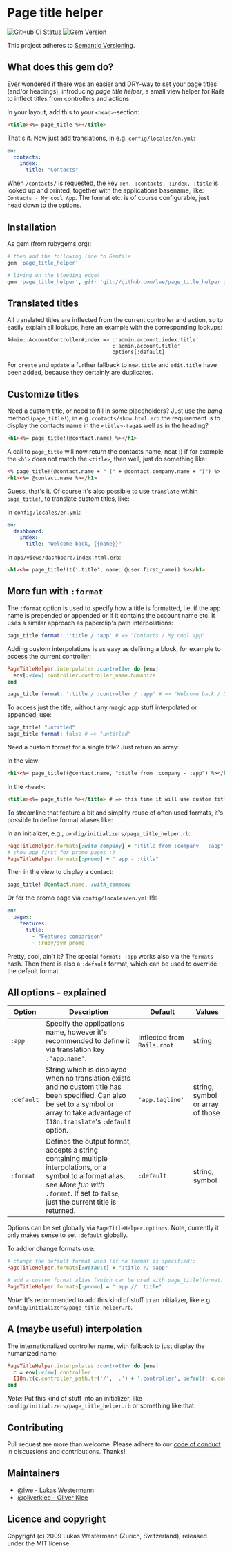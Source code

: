 # Page title helper

[![GitHub CI Status](https://github.com/lwe/page_title_helper/workflows/CI/badge.svg?branch=main)](https://github.com/lwe/page_title_helper/actions)
[![Gem Version](https://badge.fury.io/rb/page_title_helper.svg)](https://badge.fury.io/rb/page_title_helper)

This project adheres to [Semantic Versioning](https://semver.org/).

## What does this gem do?

Ever wondered if there was an easier and DRY-way to set your page titles
(and/or headings), introducing _page title helper_, a small view helper for
Rails to inflect titles from controllers and actions.

In your layout, add this to your `<head>`-section:

```html
<title><%= page_title %></title>
```

That's it. Now just add translations, in e.g. `config/locales/en.yml`:

```yaml
en:
  contacts:
    index:
      title: "Contacts"
```

When `/contacts/` is requested, the key `:en, :contacts, :index, :title`
is looked up and printed, together with the applications basename, like:
`Contacts - My cool App`.
The format etc. is of course configurable, just head down to the options.

## Installation

As gem (from rubygems.org):

```ruby
# then add the following line to Gemfile
gem 'page_title_helper'

# living on the bleeding edge?
gem 'page_title_helper', git: 'git://github.com/lwe/page_title_helper.git'
```

## Translated titles

All translated titles are inflected from the current controller and action,
so to easily explain all lookups, here an example with the corresponding
lookups:

```
Admin::AccountController#index => :'admin.account.index.title'
                                  :'admin.account.title'
                                  options[:default]
```

For `create` and `update` a further fallback to `new.title` and `edit.title`
have been added, because they certainly are duplicates.

## Customize titles

Need a custom title, or need to fill in some placeholders? Just use the _bang_
method (`page_title!`), in e.g. `contacts/show.html.erb` the requirement is to
display the contacts name in the `<title>-tag`as well as in the heading?

```html
<h1><%= page_title!(@contact.name) %></h1>
```

A call to `page_title` will now return the contacts name, neat :) if for
example the `<h1>` does not match the `<title>`, then well, just do something
like:

```html
<% page_title!(@contact.name + " (" + @contact.company.name + ")") %>
<h1><%= @contact.name %></h1>
```

Guess, that's it. Of course it's also possible to use `translate` within
`page_title!`, to translate custom titles, like:

In `config/locales/en.yml`:

```yaml
en:
  dashboard:
    index:
      title: "Welcome back, {{name}}"
```

In `app/views/dashboard/index.html.erb`:
```html
<h1><%= page_title!(t('.title', name: @user.first_name)) %></h1>
```

## More fun with <code>:format</code>

The `:format` option is used to specify how a title is formatted, i.e. if the
app name is prepended or appended or if it contains the account name etc.
It uses a similar approach as paperclip's path interpolations:

```ruby
page_title format: ':title / :app' # => "Contacts / My cool app"
```

Adding custom interpolations is as easy as defining a block, for example to
access the current controller:

```ruby
PageTitleHelper.interpolates :controller do |env|
  env[:view].controller.controller_name.humanize
end

page_title format: ':title / :controller / :app' # => "Welcome back / Dashboard / My cool app"
```

To access just the title, without any magic app stuff interpolated or appended,
use:

```ruby
page_title! "untitled"
page_title format: false # => "untitled"
```

Need a custom format for a single title? Just return an array:

In the view:

```html
<h1><%= page_title!(@contact.name, ":title from :company - :app") %></h1> # => <h1>Franz Meyer</h1>
```

In the `<head>`:

```html
<title><%= page_title %></title> # => this time it will use custom title like "Franz Meyer from ABC Corp. - My cool app"
```

To streamline that feature a bit and simplify reuse of often used formats,
it's possible to define format aliases like:

In an initializer, e.g., `config/initializers/page_title_helper.rb`:

```ruby
PageTitleHelper.formats[:with_company] = ":title from :company - :app"
# show app first for promo pages :)
PageTitleHelper.formats[:promo] = ":app - :title" 
```

Then in the view to display a contact:

```ruby
page_title! @contact.name, :with_company
```

Or for the promo page via `config/locales/en.yml` (!):

```yaml
en:
  pages:
    features:
      title:
        - "Features comparison"
        - !ruby/sym promo
```

Pretty, cool, ain't it? The special `format: :app` works also via the `formats`
hash. Then there is also a `:default` format, which can be used to override the
default format.

## All options - explained

| Option   | Description | Default | Values |
|----------|-------------|---------|--------|
|`:app`    | Specify the applications name, however it's recommended to define it via translation key `:'app.name'`. | Inflected from `Rails.root`| string |
|`:default`| String which is displayed when no translation exists and no custom title has been specified. Can also be set to a symbol or array to take advantage of `I18n.translate`'s `:default` option. | `'app.tagline'` | string, symbol or array of those |
|`:format` | Defines the output format, accepts a string containing multiple interpolations, or a symbol to a format alias, see _More fun with `:format`_. If set to `false`, just the current title is returned. | `:default`| string, symbol |

Options can be set globally via `PageTitleHelper.options`. Note, currently it
only makes sense to set `:default` globally.

To add or change formats use:

```ruby
# change the default format used (if no format is specified):
PageTitleHelper.formats[:default] = ":title // :app"

# add a custom format alias (which can be used with page_title(format: :promo))
PageTitleHelper.formats[:promo] = ":app // :title"
```

_Note:_ It's recommended to add this kind of stuff to an initializer, like e.g.
`config/initializers/page_title_helper.rb`.

## A (maybe useful) interpolation

The internationalized controller name, with fallback to just display the
humanized name:

```ruby
PageTitleHelper.interpolates :controller do |env|
  c = env[:view].controller
  I18n.t(c.controller_path.tr('/', '.') + '.controller', default: c.controller_name.humanize)
end
```

_Note:_ Put this kind of stuff into an initializer, like
`config/initializers/page_title_helper.rb` or something like that.

## Contributing

Pull request are more than welcome. Please adhere to our
[code of conduct](CODE_OF_CONDUCT.md) in discussions and contributions.
Thanks!

## Maintainers

* [@lwe - Lukas Westermann](https://github.com/lwe)
* [@oliverklee - Oliver Klee](https://github.com/oliverklee)

## Licence and copyright
Copyright (c) 2009 Lukas Westermann (Zurich, Switzerland), released under the
MIT license
